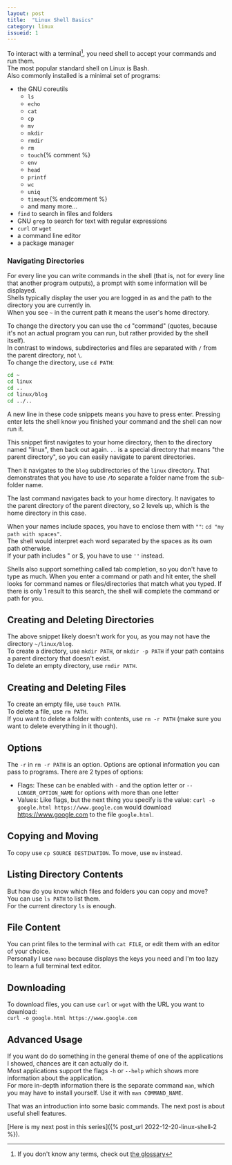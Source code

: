 ```yaml
---
layout: post
title:  "Linux Shell Basics"
category: linux
issueid: 1
---
```


To interact with a terminal[^1], you need shell to accept your commands and run them.  
The most popular standard shell on Linux is Bash.  
Also commonly installed is a minimal set of programs:
- the GNU coreutils
    - `ls`
    - `echo`
    - `cat`
    - `cp`
    - `mv`
    - `mkdir`
    - `rmdir`
    - `rm`
    - `touch`{% comment %}
    - `env`
    - `head`
    - `printf`
    - `wc`
    - `uniq`
    - `timeout`{% endcomment %}
    - and many more...
- `find` to search in files and folders
- GNU `grep` to search for text with regular expressions
- `curl` or `wget`
- a command line editor
- a package manager

### Navigating Directories

For every line you can write commands in the shell (that is, not for every line that another program outputs), a prompt with some information will be displayed.  
Shells typically display the user you are logged in as and the path to the directory you are currently in.  
When you see `~` in the current path it means the user's home directory.  

To change the directory you can use the `cd` "command" (quotes, because it's not an actual program you can run, but rather provided by the shell itself).  
In contrast to windows, subdirectories and files are separated with `/` from the parent directory, not `\`.  
To change the directory, use `cd PATH`:
````bash
cd ~
cd linux
cd ..
cd linux/blog
cd ../..
````

A new line in these code snippets means you have  to press enter. Pressing enter lets the shell know you finished your command and the shell can now run it.  

This snippet first navigates to your home directory, then to the directory named "linux", then back out again.
`..` is a special directory that means "the parent directory", so you can easily navigate to parent directories.  

Then it navigates to the `blog` subdirectories of the `linux` directory. That demonstrates that you have to use `/`to separate a folder name from the sub-folder name.  

The last command navigates back to your home directory. It navigates to the parent directory of the parent directory, so 2 levels up, which is the home directory in this case.  

When your names include spaces, you have to enclose them with `""`: `cd "my path with spaces"`.  
The shell would interpret each word separated by the spaces as its own path otherwise.  
If your path includes \" or \$, you have to use `''` instead.

Shells also support something called tab completion, so you don't have to type as much.
When you enter a command or path and hit enter, the shell looks for command names or files/directories that match what you typed. If there is only 1 result to this search, the shell will complete the command or path for you.


## Creating and Deleting Directories

The above snippet likely doesn't work for you, as you may not have the directory `~/linux/blog`.  
To create a directory, use `mkdir PATH`, or `mkdir -p PATH` if your path contains a parent directory that doesn't exist.  
To delete an empty directory, use `rmdir PATH`.


## Creating and Deleting Files

To create an empty file, use `touch PATH`.  
To delete a file, use `rm PATH`.  
If you want to delete a folder with contents, use `rm -r PATH` (make sure you want to delete everything in it though).


## Options

The `-r` in `rm -r PATH` is an option. Options are optional information you can pass to programs. There are 2 types of options:
- Flags: These can be enabled with `-` and the option letter or `--LONGER_OPTION_NAME` for options with more than one letter
- Values: Like flags, but the next thing you specify is the value: `curl -o google.html https://www.google.com` would download https://www.google.com to  the file `google.html`.

## Copying and Moving

To copy use `cp SOURCE DESTINATION`.
To move, use `mv` instead.


## Listing Directory Contents

But how do you know which files and folders you can copy and move?  
You can use `ls PATH` to list them.  
For the current directory `ls` is enough.


## File Content

You can print files to the terminal with `cat FILE`, or edit them with an editor of your choice.  
Personally I use `nano` because displays the keys you need and I'm too lazy to learn a full terminal text editor.


## Downloading

To download files, you can use `curl` or `wget` with the URL you want to download:  
`curl -o google.html https://www.google.com`


## Advanced Usage

If you want do do something in the general theme of one of the applications I showed, chances are it can actually do it.  
Most applications support the flags `-h` or `--help` which shows more information about the application.  
For more in-depth information there is the separate command `man`, which you may have to install yourself.
Use it with `man COMMAND_NAME`.
  
  

That was an introduction into some basic commands. The next post is about useful shell features.

[Here is my next post in this series]({% post_url 2022-12-20-linux-shell-2 %}).


[^1]: If you don't know any terms, check out [the glossary](/linux-glossary.html)

